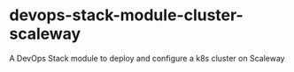 # devops-stack-module-cluster-scaleway
A DevOps Stack module to deploy and configure a k8s cluster on Scaleway
